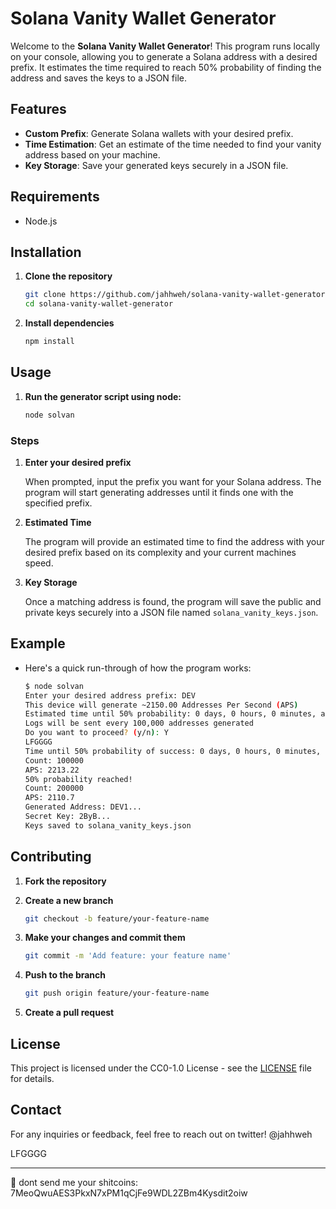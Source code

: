 # Solana Vanity Wallet Generator

Welcome to the **Solana Vanity Wallet Generator**! This program runs locally on your console, allowing you to generate a Solana address with a desired prefix. It estimates the time required to reach 50% probability of finding the address and saves the keys to a JSON file.

## Features

- **Custom Prefix**: Generate Solana wallets with your desired prefix.
- **Time Estimation**: Get an estimate of the time needed to find your vanity address based on your machine.
- **Key Storage**: Save your generated keys securely in a JSON file.

## Requirements

- Node.js

## Installation

1. **Clone the repository**

    ```sh
    git clone https://github.com/jahhweh/solana-vanity-wallet-generator.git
    cd solana-vanity-wallet-generator
    ```

2. **Install dependencies**

    ```sh
    npm install
    ```

## Usage

1. **Run the generator script using node:**

    ```sh
    node solvan
    ```

### Steps

1. **Enter your desired prefix**

    When prompted, input the prefix you want for your Solana address. The program will start generating addresses until it finds one with the specified prefix.

2. **Estimated Time**

    The program will provide an estimated time to find the address with your desired prefix based on its complexity and your current machines speed.

3. **Key Storage**

    Once a matching address is found, the program will save the public and private keys securely into a JSON file named `solana_vanity_keys.json`.

## Example

- Here's a quick run-through of how the program works:

    ```sh
    $ node solvan
    Enter your desired address prefix: DEV
    This device will generate ~2150.00 Addresses Per Second (APS)
    Estimated time until 50% probability: 0 days, 0 hours, 0 minutes, and 45 seconds
    Logs will be sent every 100,000 addresses generated
    Do you want to proceed? (y/n): Y
    LFGGGG
    Time until 50% probability of success: 0 days, 0 hours, 0 minutes, and 20 seconds
    Count: 100000
    APS: 2213.22
    50% probability reached!
    Count: 200000
    APS: 2110.7
    Generated Address: DEV1...
    Secret Key: 2ByB...
    Keys saved to solana_vanity_keys.json
    ```

## Contributing

1. **Fork the repository**
2. **Create a new branch**

    ```sh
    git checkout -b feature/your-feature-name
    ```

3. **Make your changes and commit them**

    ```sh
    git commit -m 'Add feature: your feature name'
    ```

4. **Push to the branch**

    ```sh
    git push origin feature/your-feature-name
    ```

5. **Create a pull request**

## License

This project is licensed under the CC0-1.0 License - see the [LICENSE](LICENSE) file for details.

## Contact

For any inquiries or feedback, feel free to reach out on twitter! @jahhweh

LFGGGG

---
💩 dont send me your shitcoins: 7MeoQwuAES3PkxN7xPM1qCjFe9WDL2ZBm4Kysdit2oiw

